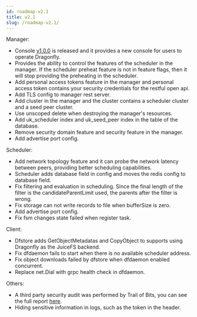 ```yaml
---
id: roadmap-v2.1
title: v2.1
slug: /roadmap-v2.1/
---
```


Manager:

- Console [v1.0.0](https://github.com/dragonflyoss/console/tree/release-1.0.0) is released and it provides
  a new console for users to operate Dragonfly.
- Provides the ability to control the features of the scheduler in the manager. If the scheduler preheat feature is
  not in feature flags, then it will stop providing the preheating in the scheduler.
- Add personal access tokens feature in the manager and personal access token
  contains your security credentials for the restful open api.
- Add TLS config to manager rest server.
- Add cluster in the manager and the cluster contains a scheduler cluster and a seed peer cluster.
- Use unscoped delete when destroying the manager's resources.
- Add uk_scheduler index and uk_seed_peer index in the table of the database.
- Remove security domain feature and security feature in the manager.
- Add advertise port config.

Scheduler:

- Add network topology feature and it can probe the network latency between peers, providing better scheduling capabilities.
- Scheduler adds database field in config and moves the redis config to database field.
- Fix filtering and evaluation in scheduling. Since the final length of the filter is
  the candidateParentLimit used, the parents after the filter is wrong.
- Fix storage can not write records to file when bufferSize is zero.
- Add advertise port config.
- Fix fsm changes state failed when register task.

Client:

- Dfstore adds GetObjectMetadatas and CopyObject to supports using Dragonfly as the JuiceFS backend.
- Fix dfdaemon fails to start when there is no available scheduler address.
- Fix object downloads failed by dfstore when dfdaemon enabled concurrent.
- Replace net.Dial with grpc health check in dfdaemon.

Others:

- A third party security audit was performed by Trail of Bits, you can see the full report [here](https://github.com/dragonflyoss/Dragonfly2/blob/main/docs/security/dragonfly-comprehensive-report-2023.pdf).
- Hiding sensitive information in logs, such as the token in the header.
